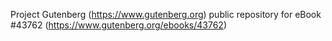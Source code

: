 Project Gutenberg (https://www.gutenberg.org) public repository for eBook #43762 (https://www.gutenberg.org/ebooks/43762)
